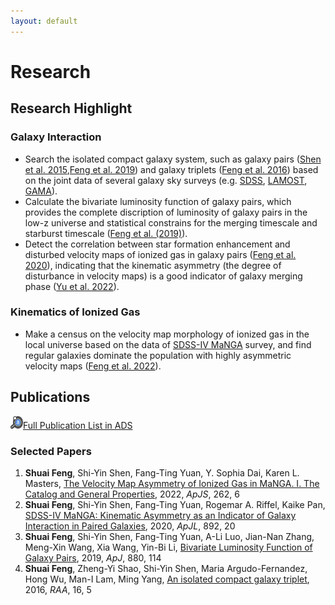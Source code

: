 ```yaml
---
layout: default
---
```


# Research

## Research Highlight

###  Galaxy Interaction
- Search the isolated compact galaxy system, such as galaxy pairs ([Shen et al. 2015](https://ui.adsabs.harvard.edu/abs/2016RAA....16...43S/abstract),[Feng et al. 2019](https://ui.adsabs.harvard.edu/abs/2019ApJ...880..114F/abstract)) and galaxy triplets ([Feng et al. 2016](https://ui.adsabs.harvard.edu/abs/2016RAA....16...72F/abstract)) based on the joint data of several galaxy sky surveys (e.g. [SDSS](http://www.sdss.org/), [LAMOST](https://www.lamost.org/public/?locale=en), [GAMA](http://www.gama-survey.org/)).
- Calculate the bivariate luminosity function of galaxy pairs, which provides the complete discription of luminosity of galaxy pairs in the low-z universe and statistical constrains for the merging timescale and starburst timescale ([Feng et al. (2019)](https://ui.adsabs.harvard.edu/abs/2019ApJ...880..114F/abstract)).
- Detect the correlation between star formation enhancement and disturbed velocity maps of ionized gas in galaxy pairs ([Feng et al. 2020](https://ui.adsabs.harvard.edu/abs/2020ApJ...892L..20F/abstract)), indicating that the kinematic asymmetry (the degree of disturbance in velocity maps) is a good indicator of galaxy merging phase ([Yu et al. 2022](https://ui.adsabs.harvard.edu/abs/2022ApJ...934..114Y/abstract)).

### Kinematics of Ionized Gas
- Make a census on the velocity map morphology of ionized gas in the local universe based on the data of [SDSS-IV MaNGA](https://www.sdss4.org/surveys/manga/) survey, and find regular galaxies dominate the population with highly asymmetric velocity maps ([Feng et al. 2022](https://ui.adsabs.harvard.edu/abs/2022arXiv220706050F/abstract)).

## Publications

<img src="/image/ads_logo.svg" alt="orcid" title="orcid" style="width:20px;height:20px;">[Full Publication List in ADS](https://ui.adsabs.harvard.edu/user/libraries/Q_B15QrhSuyevVM7sqkXPQ)

### Selected Papers

1. **Shuai Feng**, Shi-Yin Shen, Fang-Ting Yuan, Y. Sophia Dai, Karen L. Masters, [The Velocity Map Asymmetry of Ionized Gas in MaNGA. I. The Catalog and General Properties](https://ui.adsabs.harvard.edu/abs/2022arXiv220706050F/abstract), 2022, *ApJS*, 262, 6
2. **Shuai Feng**, Shi-Yin Shen, Fang-Ting Yuan, Rogemar A. Riffel, Kaike Pan, [SDSS-IV MaNGA: Kinematic Asymmetry as an Indicator of Galaxy Interaction in Paired Galaxies](https://ui.adsabs.harvard.edu/abs/2020ApJ...892L..20F/abstract), 2020, *ApJL*, 892, 20
3. **Shuai Feng**, Shi-Yin Shen, Fang-Ting Yuan, A-Li Luo, Jian-Nan Zhang, Meng-Xin Wang, Xia Wang, Yin-Bi Li, [Bivariate Luminosity Function of Galaxy Pairs](https://ui.adsabs.harvard.edu/abs/2019ApJ...880..114F/abstract), 2019, *ApJ*, 880, 114
4. **Shuai Feng**, Zheng-Yi Shao, Shi-Yin Shen, Maria Argudo-Fernandez, Hong Wu, Man-I Lam, Ming Yang, [An isolated compact galaxy triplet](https://ui.adsabs.harvard.edu/abs/2016RAA....16...72F/abstract), 2016, *RAA*, 16, 5
